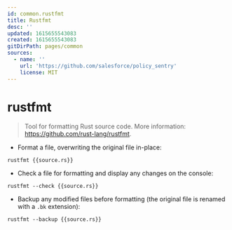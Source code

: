 ```yaml
---
id: common.rustfmt
title: Rustfmt
desc: ''
updated: 1615655543083
created: 1615655543083
gitDirPath: pages/common
sources:
  - name: ''
    url: 'https://github.com/salesforce/policy_sentry'
    license: MIT
---
```

# rustfmt

> Tool for formatting Rust source code.
> More information: <https://github.com/rust-lang/rustfmt>.

- Format a file, overwriting the original file in-place:

`rustfmt {{source.rs}}`

- Check a file for formatting and display any changes on the console:

`rustfmt --check {{source.rs}}`

- Backup any modified files before formatting (the original file is renamed with a `.bk` extension):

`rustfmt --backup {{source.rs}}`

